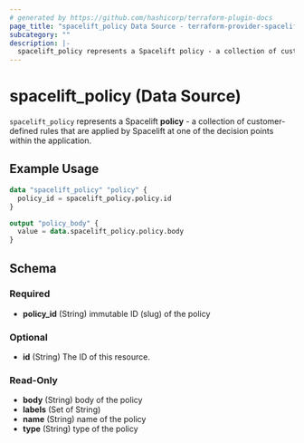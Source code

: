 ```yaml
---
# generated by https://github.com/hashicorp/terraform-plugin-docs
page_title: "spacelift_policy Data Source - terraform-provider-spacelift"
subcategory: ""
description: |-
  spacelift_policy represents a Spacelift policy - a collection of customer-defined rules that are applied by Spacelift at one of the decision points within the application.
---
```


# spacelift_policy (Data Source)

`spacelift_policy` represents a Spacelift **policy** - a collection of customer-defined rules that are applied by Spacelift at one of the decision points within the application.

## Example Usage

```terraform
data "spacelift_policy" "policy" {
  policy_id = spacelift_policy.policy.id
}

output "policy_body" {
  value = data.spacelift_policy.policy.body
}
```

<!-- schema generated by tfplugindocs -->
## Schema

### Required

- **policy_id** (String) immutable ID (slug) of the policy

### Optional

- **id** (String) The ID of this resource.

### Read-Only

- **body** (String) body of the policy
- **labels** (Set of String)
- **name** (String) name of the policy
- **type** (String) type of the policy


